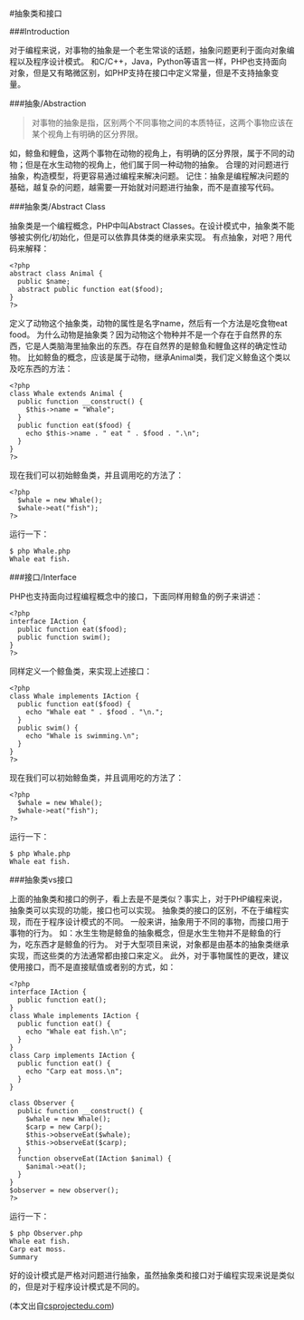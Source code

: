 #抽象类和接口

###Introduction

对于编程来说，对事物的抽象是一个老生常谈的话题，抽象问题更利于面向对象编程以及程序设计模式。
和C/C++，Java，Python等语言一样，PHP也支持面向对象，但是又有略微区别，如PHP支持在接口中定义常量，但是不支持抽象变量。

###抽象/Abstraction

>对事物的抽象是指，区别两个不同事物之间的本质特征，这两个事物应该在某个视角上有明确的区分界限。

如，鲸鱼和鲤鱼，这两个事物在动物的视角上，有明确的区分界限，属于不同的动物；但是在水生动物的视角上，他们属于同一种动物的抽象。
合理的对问题进行抽象，构造模型，将更容易通过编程来解决问题。
记住：抽象是编程解决问题的基础，越复杂的问题，越需要一开始就对问题进行抽象，而不是直接写代码。

###抽象类/Abstract Class

抽象类是一个编程概念，PHP中叫Abstract Classes。在设计模式中，抽象类不能够被实例化/初始化，但是可以依靠具体类的继承来实现。
有点抽象，对吧？用代码来解释：

```
<?php
abstract class Animal {
  public $name;
  abstract public function eat($food);
}
?>
```
定义了动物这个抽象类，动物的属性是名字name，然后有一个方法是吃食物eat food。
为什么动物是抽象类？因为动物这个物种并不是一个存在于自然界的东西，它是人类脑海里抽象出的东西。存在自然界的是鲸鱼和鲤鱼这样的确定性动物。
比如鲸鱼的概念，应该是属于动物，继承Animal类，我们定义鲸鱼这个类以及吃东西的方法：
```
<?php
class Whale extends Animal {
  public function __construct() {
    $this->name = "Whale";
  }
  public function eat($food) {
    echo $this->name . " eat " . $food . ".\n";
  }
}
?>
```
现在我们可以初始鲸鱼类，并且调用吃的方法了：
```
<?php
  $whale = new Whale();
  $whale->eat("fish");
?>
```
运行一下：
```
$ php Whale.php
Whale eat fish.
```
###接口/Interface

PHP也支持面向过程编程概念中的接口，下面同样用鲸鱼的例子来讲述：

```
<?php
interface IAction {
  public function eat($food);
  public function swim();
}
?>
```
同样定义一个鲸鱼类，来实现上述接口：

```
<?php
class Whale implements IAction {
  public function eat($food) {
    echo "Whale eat " . $food . "\n.";
  }
  public swim() {
    echo "Whale is swimming.\n";
  }
}
?>
```
现在我们可以初始鲸鱼类，并且调用吃的方法了：
```
<?php
  $whale = new Whale();
  $whale->eat("fish");
?>
```
运行一下：
```
$ php Whale.php
Whale eat fish.
```
###抽象类vs接口

上面的抽象类和接口的例子，看上去是不是类似？事实上，对于PHP编程来说，抽象类可以实现的功能，接口也可以实现。
抽象类的接口的区别，不在于编程实现，而在于程序设计模式的不同。
一般来讲，抽象用于不同的事物，而接口用于事物的行为。
如：水生生物是鲸鱼的抽象概念，但是水生生物并不是鲸鱼的行为，吃东西才是鲸鱼的行为。
对于大型项目来说，对象都是由基本的抽象类继承实现，而这些类的方法通常都由接口来定义。
此外，对于事物属性的更改，建议使用接口，而不是直接赋值或者别的方式，如：
```
<?php
interface IAction {
  public function eat();
}
class Whale implements IAction {
  public function eat() {
    echo "Whale eat fish.\n";
  }
}
class Carp implements IAction {
  public function eat() {
    echo "Carp eat moss.\n";
  }
}

class Observer {
  public function __construct() {
    $whale = new Whale();
    $carp = new Carp();
    $this->observeEat($whale);
    $this->observeEat($carp);
  }
  function observeEat(IAction $animal) {
    $animal->eat();
  }
}
$observer = new observer();
?>
```
运行一下：

```
$ php Observer.php
Whale eat fish.
Carp eat moss.
Summary
```

好的设计模式是严格对问题进行抽象，虽然抽象类和接口对于编程实现来说是类似的，但是对于程序设计模式是不同的。

(本文出自[csprojectedu.com](http://csprojectedu.com/2016/02/24/PHPDesignPatterns-2/))